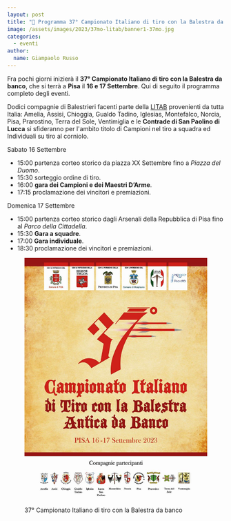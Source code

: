 ```yaml
---
layout: post
title: "📜 Programma 37° Campionato Italiano di tiro con la Balestra da banco"
image: /assets/images/2023/37mo-litab/banner1-37mo.jpg
categories: 
  - eventi
author:
  name: Giampaolo Russo
---
```


Fra pochi giorni inizierà il **37° Campionato Italiano di tiro con la Balestra da banco**, che si terrà a **Pisa** il **16 e 17 Settembre**.
Qui di seguito il programma completo degli eventi.

<!-- more -->

Dodici compagnie di Balestrieri facenti parte della [LITAB](https://www.litab.net/) provenienti da tutta Italia: Amelia, Assisi, Chioggia, Gualdo Tadino, Iglesias, Montefalco, Norcia, Pisa, Prarostino, Terra del Sole, Ventimiglia e le **Contrade di San Paolino di Lucca** si sfideranno per l'ambito titolo di Campioni nel tiro a squadra ed Individuali su tiro al corniolo.

Sabato 16 Settembre

* 15:00 partenza corteo storico da piazza XX Settembre fino a *Piazza del Duomo*.
* 15:30 sorteggio ordine di tiro.
* 16:00 **gara dei Campioni e dei Maestri D’Arme**.
* 17:15 proclamazione dei vincitori e premiazioni.

Domenica 17 Settembre

* 15:00 partenza corteo storico dagli Arsenali della Repubblica di Pisa fino al *Parco della Cittadella*.
* 15:30 **Gara a squadre**.
* 17:00 **Gara individuale**.
* 18:30 proclamazione dei vincitori e premiazioni.

<figure class="align-center">
    <img src="/assets/images/2023/37mo-litab/banner2-37mo.jpg" alt="37° Campionato Italiano di tiro con la Balestra da banco - locandina">
  <figcaption>37° Campionato Italiano di tiro con la Balestra da banco</figcaption>
</figure>
